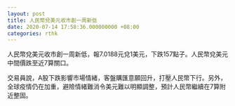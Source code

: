 ```yaml
---
layout: post
title: 人民幣兌美元收市創一周新低
date: 2020-07-14 17:58:36.000000000 +08:00
categories: rthk
---
```


人民幣兌美元收市創一周新低，報7.0188元兌1美元，下跌157點子。人民幣兌美元中間價跌至近7算關口。

交易員說，A股下跌影響市場情緒，客盤購匯意願回升，打壓人民幣下行。另外，全球疫情仍在加重，避險情緒難消令美元難以明顯調整，預計人民幣繼續在7算附近整固。
